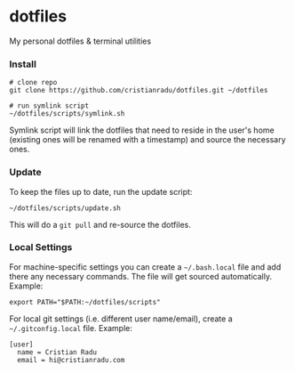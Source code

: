 # dotfiles

My personal dotfiles &amp; terminal utilities

### Install

```
# clone repo
git clone https://github.com/cristianradu/dotfiles.git ~/dotfiles

# run symlink script
~/dotfiles/scripts/symlink.sh
```

Symlink script will link the dotfiles that need to reside in the user's home (existing ones will be renamed with a timestamp) and source the necessary ones.

### Update

To keep the files up to date, run the update script:

```
~/dotfiles/scripts/update.sh
```

This will do a `git pull` and re-source the dotfiles.

### Local Settings

For machine-specific settings you can create a `~/.bash.local` file and add there any necessary commands. The file will get sourced automatically. Example:

```
export PATH="$PATH:~/dotfiles/scripts"
```
For local git settings (i.e. different user name/email), create a `~/.gitconfig.local` file. Example:

```
[user]
  name = Cristian Radu
  email = hi@cristianradu.com
```
